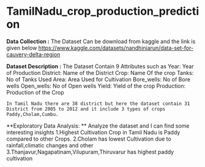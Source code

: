 # TamilNadu_crop_production_prediction

**Data Collection :**
  The Dataset Can be download from kaggle and the link is given below  https://www.kaggle.com/datasets/nandhiniarun/data-set-for-cauvery-delta-region

**Dataset Description :**
  The Dataset Contain 9 Attributes such as 
      Year: Year of Production
      District: Name of the District 
      Crop: Name Of the crop 
      Tanks: No of Tanks Used 
      Area: Area Used for Cultivation
      Bore_wells: No of Bore wells
      Open_wells: No of Open wells
      Yield: Yield of the crop
      Production: Production of the Crop 

    In Tamil Nadu there are 38 district but here the dataset contain 31 District from 2005 to 2012 and it include 3 types of crops Paddy,Cholam,Cumbu.

  **Exploratory Data Analysis: **
  Analyze the dataset and I can find some interesting insights 
  1.Highest Cultivation Crop in Tamil Nadu is Paddy compared to other Crops.
  2.Cholam has lowest Cultivation due to rainfall,climatic changes and other 
  3.Thanjavur,Nagapatinam,Vilupuram,Thiruvarur has highest paddy cultivation 
  
  
